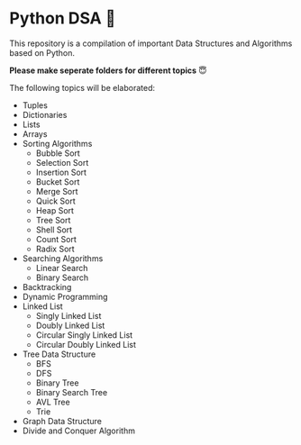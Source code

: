# Python DSA :snake:
This repository is a compilation of important Data Structures and Algorithms based on Python.

**Please make seperate folders for different topics** :innocent:

The following topics will be elaborated:
* Tuples
* Dictionaries
* Lists
* Arrays
* Sorting Algorithms
  * Bubble Sort
  * Selection Sort
  * Insertion Sort
  * Bucket Sort
  * Merge Sort
  * Quick Sort
  * Heap Sort
  * Tree Sort
  * Shell Sort
  * Count Sort
  * Radix Sort
* Searching Algorithms
  * Linear Search
  * Binary Search
* Backtracking
* Dynamic Programming
* Linked List
  * Singly Linked List
  * Doubly Linked List  
  * Circular Singly Linked List
  * Circular Doubly Linked List 
* Tree Data Structure
  * BFS
  * DFS
  * Binary Tree
  * Binary Search Tree
  * AVL Tree
  * Trie
* Graph Data Structure
* Divide and Conquer Algorithm
